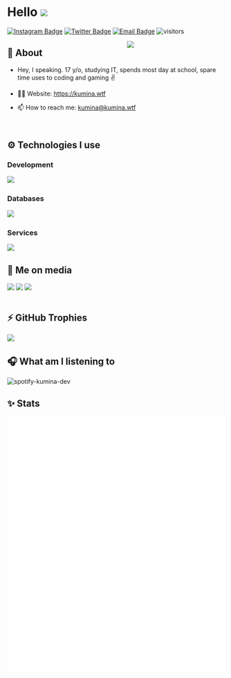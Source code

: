 # Hello <img src="https://github.com/mayankchaudhary26/Cool-Readme-ideas/raw/master/data/octocat/daftpunktocat-thomas.gif" width="32">

[![Instagram Badge](https://img.shields.io/badge/-Instagram-E4405F?style=flat-square&labelColor=E4405F&logo=instagram&logoColor=white&link=https://instagram.com/kuminadev)](https://instagram.com/kuminadev)
[![Twitter Badge](https://img.shields.io/badge/-Twitter-1DA1F2?style=flat-square&labelColor=1DA1F2&logo=twitter&logoColor=white&link=https://twitter.com/kum1na)](https://twitter.com/kum1na)
[![Email Badge](https://img.shields.io/badge/-Email-EA4335?style=flat-square&labelColor=EA4335&logo=gmail&logoColor=white&link=mailto:kumina@kumina.wtf)](mailto:kumina@kumina.wtf)
![visitors](https://visitor-badge.laobi.icu/badge?page_id=kumina-dev)

<img width="45%" align="right" src="https://github-readme-streak-stats.herokuapp.com?user=kumina-dev&theme=transparent&hide_border=true&date_format=M%20j%5B%2C%20Y%5D&stroke=EB545400&sideLabels=EBEBEB&sideNums=EBEBEB&currStreakLabel=EBEBEB&currStreakNum=EBEBEB&dates=AAAAAA&ring=9204C9&fire=9204C9">

<div align="left" width="100%">

## 🧐 About

- Hey, I speaking. 17 y/o, studying IT, spends most day at school, spare time uses to coding and gaming ✌️

- 👨‍💻 Website: https://kumina.wtf
- 📫 How to reach me: kumina@kumina.wtf

<br />

## ⚙️ Technologies I use

### Development
<img src="https://skillicons.dev/icons?i=js,ts,java,py,html,css,tailwind,nodejs,react,nextjs&theme=dark" />
</div>

### Databases
<img src="https://skillicons.dev/icons?i=mysql,postgres,mongodb&theme=dark" />
</div>

### Services
<img src="https://skillicons.dev/icons?i=github,cloudflare&theme=dark" />
</div>

<br />

## 📱 Me on media

<div>
  <a href="https://instagram.com/kuminadev"><img src="https://skillicons.dev/icons?i=instagram&theme=dark" /></a>
  <a href="https://twitter.com/kum1na"><img src="https://skillicons.dev/icons?i=twitter&theme=dark" /></a>
  <a href="https://discord.com/users/961851861063827497"><img src="https://skillicons.dev/icons?i=discord&theme=dark" /></a>
</div>

<br />

## ⚡ GitHub Trophies</h2>
<img src="https://github-profile-trophy.vercel.app.?username=kumina-dev&theme=darkhub&no-frame=true&margin-w=15&margin-h=15" />

<br />

## 🎧 What am I listening to
![spotify-kumina-dev](https://spotify-github-profile.vercel.app/api/view?uid=8398m11gjjx3l84e78ncbwdv5&cover_image=true&theme=natemoo-re&show_offline=false&background_color=121212&interchange=false&bar_color=53b14f&bar_color_cover=false)

## ✨ Stats

<div width="100%">
<img src="https://github.com/kumina-dev/github-stats/blob/master/generated/overview.svg#gh-dark-mode-only" />
<img src="https://github.com/kumina-dev/github-stats/blob/master/generated/languages.svg#gh-dark-mode-only" />

<br />
<br />
